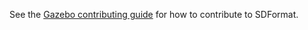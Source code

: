 See the
[Gazebo contributing guide](https://gazebosim.org/docs/all/contributing)
for how to contribute to SDFormat.
